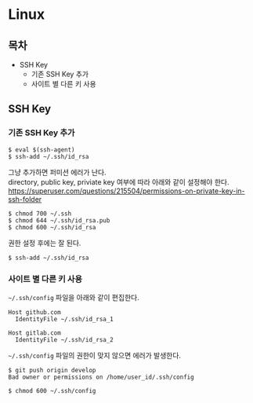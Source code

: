 # Linux

## 목차

- SSH Key
  - 기존 SSH Key 추가
  - 사이트 별 다른 키 사용


## SSH Key

### 기존 SSH Key 추가

```
$ eval $(ssh-agent)
$ ssh-add ~/.ssh/id_rsa
```

그냥 추가하면 퍼미션 에러가 난다.  
directory, public key, priviate key 여부에 따라 아래와 같이 설정해야 한다.  
https://superuser.com/questions/215504/permissions-on-private-key-in-ssh-folder

```
$ chmod 700 ~/.ssh
$ chmod 644 ~/.ssh/id_rsa.pub
$ chmod 600 ~/.ssh/id_rsa
```

권한 설정 후에는 잘 된다.

```
$ ssh-add ~/.ssh/id_rsa
```

### 사이트 별 다른 키 사용

`~/.ssh/config` 파일을 아래와 같이 편집한다.

```
Host github.com
  IdentityFile ~/.ssh/id_rsa_1

Host gitlab.com
  IdentityFile ~/.ssh/id_rsa_2
```

`~/.ssh/config` 파일의 권한이 맞지 않으면 에러가 발생한다.

```
$ git push origin develop
Bad owner or permissions on /home/user_id/.ssh/config

$ chmod 600 ~/.ssh/config
```

